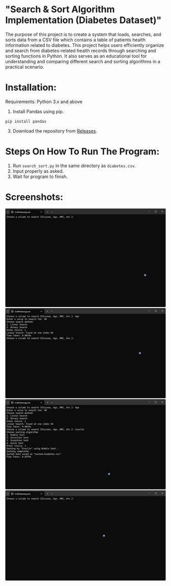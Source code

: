 # "Search & Sort Algorithm Implementation (Diabetes Dataset)"

  The purpose of this project is to create a system that loads, searches, and sorts data from a CSV file which contains a table of patients health information related to diabetes. This project helps users efficiently organize and search from diabetes-related health records through searching and sorting functions in Python. It also serves as an educational tool for understanding and comparing different search and sorting algorithms in a practical scenario.

# Installation:

Requirements: Python 3.x and above
1. Install Pandas using pip.
```
pip install pandas
```
3. Download the repository from [Releases](https://github.com/conname/search-sort-diabetes/releases/latest).

# Steps On How To Run The Program:
1. Run `search_sort.py` in the same directory as `diabetes.csv`.
2. Input properly as asked.
3. Wait for program to finish.

# Screenshots:
![Program_Start.png](https://github.com/conname/search-sort-diabetes/blob/main/Program_Start.png)
![Searching_Run.png](https://github.com/conname/search-sort-diabetes/blob/main/Searching_Run.png)
![Sorting_Run.png](https://github.com/conname/search-sort-diabetes/blob/main/Sorting_Run.png)
![Example_Run.gif](https://github.com/conname/search-sort-diabetes/blob/main/Example_Run.gif)
